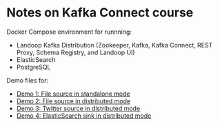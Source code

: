 # Notes on Kafka Connect course

Docker Compose environment for runnning:

* Landoop Kafka Distribution (Zookeeper, Kafka, Kafka Connect, REST Proxy, Schema Registry, and Landoop UI)
* ElasticSearch
* PostgreSQL

Demo files for:

* [Demo 1: File source in standalone mode](code/demo-1)
* [Demo 2: File source in distributed mode](code/demo-2)
* [Demo 3: Twitter source in distributed mode](code/demo-3)
* [Demo 4: ElasticSearch sink in distributed mode](code/demo-4)
